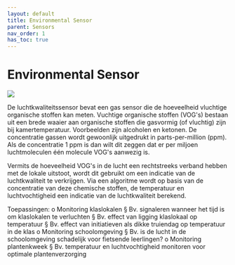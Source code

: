 ```yaml
---
layout: default
title: Environmental Sensor
parent: Sensors
nav_order: 1
has_toc: true
---
```


# Environmental Sensor

![](../../assets/images/environmental-sensor.png)


De luchtkwaliteitssensor bevat een gas sensor die de hoeveelheid vluchtige organische stoffen kan meten. Vuchtige organische stoffen (VOG's) bestaan uit een brede waaier aan organische stoffen die gasvormig (of vluchtig) zijn bij kamertemperatuur. Voorbeelden zijn alcoholen en ketonen. 
De concentratie gassen wordt gewoonlijk uitgedrukt in parts-per-million (ppm). Als de concentratie 1 ppm is dan wilt dit zeggen dat er per miljoen luchtmoleculen één molecule VOG's aanwezig is.

Vermits de hoeveelheid VOG's in de lucht een rechtstreeks verband hebben met de lokale uitstoot, wordt dit gebruikt om een indicatie van de luchtkwaliteit te verkrijgen. Via een algoritme wordt op basis van de concentratie van deze chemische stoffen, de temperatuur en luchtvochtigheid een indicatie van de luchtkwaliteit berekend. 


Toepassingen:
o   Monitoring klaslokalen
§  Bv. signaleren wanneer het tijd is om klaslokalen te verluchten
§  Bv. effect van ligging klaslokaal op temperatuur
§  Bv. effect van initiatieven als dikke truiendag op temperatuur in de klas
o   Monitoring schoolomgeving
§  Bv. is de lucht in de schoolomgeving schadelijk voor fietsende leerlingen?
o   Monitoring plantenkweek
§  Bv. temperatuur en luchtvochtigheid monitoren voor optimale plantenverzorging
